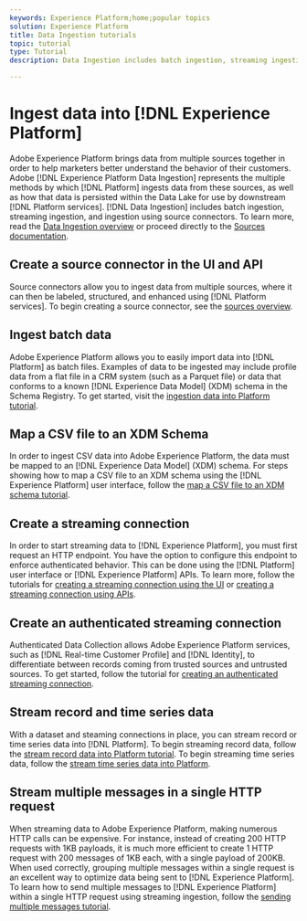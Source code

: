 ```yaml
---
keywords: Experience Platform;home;popular topics
solution: Experience Platform
title: Data Ingestion tutorials
topic: tutorial
type: Tutorial
description: Data Ingestion includes batch ingestion, streaming ingestion, and ingestion using source connectors.

---
```


# Ingest data into [!DNL Experience Platform]

Adobe Experience Platform brings data from multiple sources together in order to help marketers better understand the behavior of their customers. Adobe [!DNL Experience Platform Data Ingestion] represents the multiple methods by which [!DNL Platform] ingests data from these sources, as well as how that data is persisted within the Data Lake for use by downstream [!DNL Platform services]. [!DNL Data Ingestion] includes batch ingestion, streaming ingestion, and ingestion using source connectors. To learn more, read the [Data Ingestion overview](../ingestion/home.md) or proceed directly to the [Sources documentation](../sources/home.md).

## Create a source connector in the UI and API

Source connectors allow you to ingest data from multiple sources, where it can then be labeled, structured, and enhanced using [!DNL Platform services]. To begin creating a source connector, see the [sources overview](../sources/home.md).

## Ingest batch data

Adobe Experience Platform allows you to easily import data into [!DNL Platform] as batch files. Examples of data to be ingested may include profile data from a flat file in a CRM system (such as a Parquet file) or data that conforms to a known [!DNL Experience Data Model] (XDM) schema in the Schema Registry. To get started, visit the [ingestion data into Platform tutorial](../ingestion/tutorials/ingest-batch-data.md).

## Map a CSV file to an XDM Schema

In order to ingest CSV data into Adobe Experience Platform, the data must be mapped to an [!DNL Experience Data Model] (XDM) schema. For steps showing how to map a CSV file to an XDM schema using the [!DNL Experience Platform] user interface, follow the [map a CSV file to an XDM schema tutorial](../ingestion/tutorials/map-a-csv-file.md).

## Create a streaming connection

In order to start streaming data to [!DNL Experience Platform], you must first request an HTTP endpoint. You have the option to configure this endpoint to enforce authenticated behavior. This can be done using the [!DNL Platform] user interface or [!DNL Experience Platform] APIs. To learn more, follow the tutorials for [creating a streaming connection using the UI](../ingestion/tutorials/create-streaming-connection-ui.md) or [creating a streaming connection using APIs](../ingestion/tutorials/create-streaming-connection.md).

## Create an authenticated streaming connection

Authenticated Data Collection allows Adobe Experience Platform services, such as [!DNL Real-time Customer Profile] and [!DNL Identity], to differentiate between records coming from trusted sources and untrusted sources. To get started, follow the tutorial for [creating an authenticated streaming connection](../ingestion/tutorials/create-authenticated-streaming-connection.md).

## Stream record and time series data

With a dataset and steaming connections in place, you can stream record or time series data into [!DNL Platform]. To begin streaming record data, follow the [stream record data into Platform tutorial](../ingestion/tutorials/streaming-record-data.md). To begin streaming time series data, follow the [stream time series data into Platform](../ingestion/tutorials/streaming-time-series-data.md).

## Stream multiple messages in a single HTTP request

When streaming data to Adobe Experience Platform, making numerous HTTP calls can be expensive. For instance, instead of creating 200 HTTP requests with 1KB payloads, it is much more efficient to create 1 HTTP request with 200 messages of 1KB each, with a single payload of 200KB. When used correctly, grouping multiple messages within a single request is an excellent way to optimize data being sent to [!DNL Experience Platform]. To learn how to send multiple messages to [!DNL Experience Platform] within a single HTTP request using streaming ingestion, follow the [sending multiple messages tutorial](../ingestion/tutorials/streaming-multiple-messages.md).



